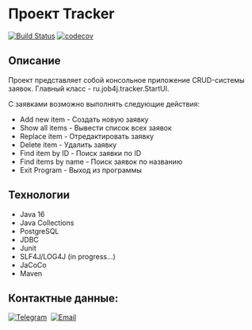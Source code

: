 # Проект Tracker

[![Build Status](https://travis-ci.com/BarmaleySPb/job4j_tracker.svg?branch=master)](https://travis-ci.com/BarmaleySPb/job4j_tracker)
[![codecov](https://codecov.io/gh/BarmaleySPb/job4j_tracker/branch/master/graph/badge.svg)](https://codecov.io/gh/BarmaleySPb/job4j_tracker)

## Описание
Проект представляет собой консольное приложение CRUD-системы заявок.
Главный класс - ru.job4j.tracker.StartUI.

С заявками возможно выполнять следующие действия:

* Add new item - Создать новую заявку
* Show all items - Вывести список всех заявок
* Replace item - Отредактировать заявку
* Delete item - Удалить заявку
* Find item by ID - Поиск заявки по ID
* Find items by name - Поиск заявок по названию
* Exit Program - Выход из программы

## Технологии
* Java 16
* Java Collections
* PostgreSQL
* JDBC
* Junit
* SLF4J/LOG4J (in progress...)
* JaCoCo
* Maven

## Контактные данные:
[![Telegram](https://img.shields.io/badge/-telegram-grey?style=flat&logo=telegram&logoColor=white)](https://t.me/Evgeny_Zakharov)&nbsp;
[![Email](https://img.shields.io/badge/@%20email-005FED?style=flat&logo=mail&logoColor=white)](mailto:e.g.zakharov@gmail.com)&nbsp;